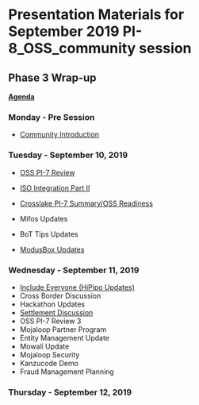 # Presentation Materials for September 2019 PI-8_OSS_community session
## Phase 3 Wrap-up

[**Agenda**](./Mojaloop%20OSS%20Community%20Event%20Agenda.pdf)

### Monday - Pre Session

- [Community Introduction](./Intro%20to%20FSP%20and%20L1P%20-%202019-09-09.pdf)

### Tuesday - September 10, 2019

- [OSS PI-7 Review](./Mojaloop_OSS-PI-8_Sep2019_technical-overview-v1-published.pdf)

- [ISO Integration Part II](./Mojaloop%20ISO%20Integration%20Part%20II%20-%20Abidjan.pdf)
- [Crosslake PI-7 Summary/OSS Readiness](./pi7-review_crosslake.pdf)
- Mifos Updates
- BoT Tips Updates
- [ModusBox Updates](./Modusbox%20-%20Mojaloop%20Convening%2020190910.pdf)

### Wednesday - September 11, 2019

- [Include Everyone (HiPipo Updates)](./Include%20Everyone%20-%20Presentation.pdf)
- Cross Border Discussion
- Hackathon Updates
- [Settlement Discussion](./settlements.pdf)
- OSS PI-7 Review 3
- Mojaloop Partner Program
- Entity Management Update
- Mowali Update
- Mojaloop Security
- Kanzucode Demo
- Fraud Management Planning

### Thursday - September 12, 2019
